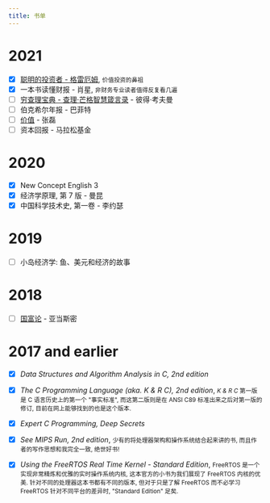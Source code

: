 ```yaml
---
title: 书单
---
```


# 2021

- [x] [聪明的投资者 - 格雷厄姆](/reading-notes/the-intelligent-investor-notes), <small>价值投资的鼻祖</small>
- [x] 一本书读懂财报 - 肖星, <small>非财务专业读者值得反复看几遍</small>
- [ ] [穷查理宝典 - 查理·芒格智慧箴言录](/reading-notes/poor-charlies-almanack-notes) - 彼得·考夫曼
- [ ] 伯克希尔年报 - 巴菲特
- [ ] [价值](/reading-notes/jiazhi.md) - 张磊
- [ ] 资本回报 - 马拉松基金

# 2020

- [x] New Concept English 3
- [x] 经济学原理, 第 7 版 - 曼昆
- [x] 中国科学技术史, 第一卷 - 李约瑟

# 2019

- [ ] 小岛经济学: 鱼、美元和经济的故事

# 2018

- [ ] [国富论](/reading-notes/the-wealth-of-nations-notes) - 亚当斯密

# 2017 and earlier

- [x] *Data Structures and Algorithm Analysis in C, 2nd edition*
- [x] *The C Programming Language (aka. K & R C), 2nd edition*, <small> *K & R C* 第一版是 C 语言历史上的第一个 "事实标准", 而这第二版则是在 ANSI C89 标准出来之后对第一版的修订, 目前在网上能够找到的也是这个版本.</small>
- [x] *Expert C Programming, Deep Secrets*
- [x] *See MIPS Run, 2nd edition*, <small>少有的将处理器架构和操作系统结合起来讲的书, 而且作者的写作思想和我完全一致, 绝世好书!</small>
- [x] *Using the FreeRTOS Real Time Kernel - Standard Edition*, <small>FreeRTOS 是一个实现非常精炼和优雅的实时操作系统内核, 这本官方的小书为我们展现了 FreeRTOS 内核的优美. 针对不同的处理器这本书都有不同的版本, 但对于只是了解 FreeRTOS 而不必学习 FreeRTOS 针对不同平台的差异时, "Standard Edition" 足矣.</small>

